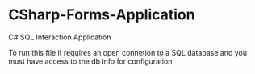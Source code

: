 # CSharp-Forms-Application
C# SQL Interaction Application



To run this file it requires an open connetion to a SQL database and you must have access to the db info for configuration
